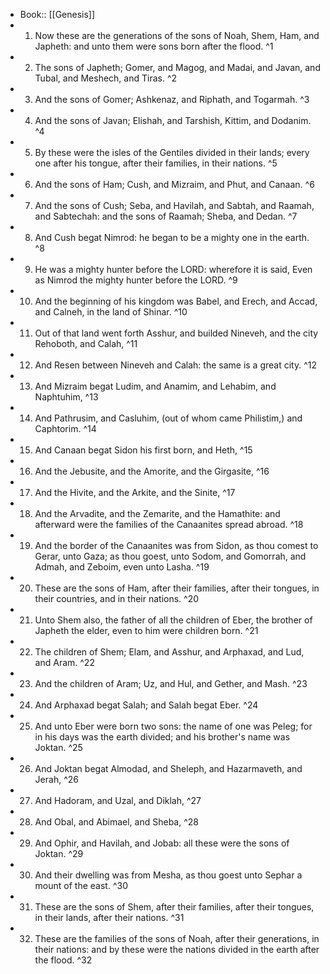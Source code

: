 - Book:: [[Genesis]]
- 1. Now these are the generations of the sons of Noah, Shem, Ham, and Japheth: and unto them were sons born after the flood. ^1
- 2. The sons of Japheth; Gomer, and Magog, and Madai, and Javan, and Tubal, and Meshech, and Tiras. ^2
- 3. And the sons of Gomer; Ashkenaz, and Riphath, and Togarmah. ^3
- 4. And the sons of Javan; Elishah, and Tarshish, Kittim, and Dodanim. ^4
- 5. By these were the isles of the Gentiles divided in their lands; every one after his tongue, after their families, in their nations. ^5
- 6. And the sons of Ham; Cush, and Mizraim, and Phut, and Canaan. ^6
- 7. And the sons of Cush; Seba, and Havilah, and Sabtah, and Raamah, and Sabtechah: and the sons of Raamah; Sheba, and Dedan. ^7
- 8. And Cush begat Nimrod: he began to be a mighty one in the earth. ^8
- 9. He was a mighty hunter before the LORD: wherefore it is said, Even as Nimrod the mighty hunter before the LORD. ^9
- 10. And the beginning of his kingdom was Babel, and Erech, and Accad, and Calneh, in the land of Shinar. ^10
- 11. Out of that land went forth Asshur, and builded Nineveh, and the city Rehoboth, and Calah, ^11
- 12. And Resen between Nineveh and Calah: the same is a great city. ^12
- 13. And Mizraim begat Ludim, and Anamim, and Lehabim, and Naphtuhim, ^13
- 14. And Pathrusim, and Casluhim, (out of whom came Philistim,) and Caphtorim. ^14
- 15. And Canaan begat Sidon his first born, and Heth, ^15
- 16. And the Jebusite, and the Amorite, and the Girgasite, ^16
- 17. And the Hivite, and the Arkite, and the Sinite, ^17
- 18. And the Arvadite, and the Zemarite, and the Hamathite: and afterward were the families of the Canaanites spread abroad. ^18
- 19. And the border of the Canaanites was from Sidon, as thou comest to Gerar, unto Gaza; as thou goest, unto Sodom, and Gomorrah, and Admah, and Zeboim, even unto Lasha. ^19
- 20. These are the sons of Ham, after their families, after their tongues, in their countries, and in their nations. ^20
- 21. Unto Shem also, the father of all the children of Eber, the brother of Japheth the elder, even to him were children born. ^21
- 22. The children of Shem; Elam, and Asshur, and Arphaxad, and Lud, and Aram. ^22
- 23. And the children of Aram; Uz, and Hul, and Gether, and Mash. ^23
- 24. And Arphaxad begat Salah; and Salah begat Eber. ^24
- 25. And unto Eber were born two sons: the name of one was Peleg; for in his days was the earth divided; and his brother's name was Joktan. ^25
- 26. And Joktan begat Almodad, and Sheleph, and Hazarmaveth, and Jerah, ^26
- 27. And Hadoram, and Uzal, and Diklah, ^27
- 28. And Obal, and Abimael, and Sheba, ^28
- 29. And Ophir, and Havilah, and Jobab: all these were the sons of Joktan. ^29
- 30. And their dwelling was from Mesha, as thou goest unto Sephar a mount of the east. ^30
- 31. These are the sons of Shem, after their families, after their tongues, in their lands, after their nations. ^31
- 32. These are the families of the sons of Noah, after their generations, in their nations: and by these were the nations divided in the earth after the flood. ^32
